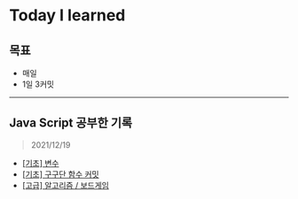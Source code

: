 # Today I learned

## 목표
- 매일
- 1일 3커밋
---
## Java Script 공부한 기록
>2021/12/19
- [[기초] 변수](./JS/var.md)
- [[기초] 구구단 함수 커밋](./JS/multiplication_table.js)
- [[고급] 알고리즘 / 보드게임](./algorithm/boardGame.js)